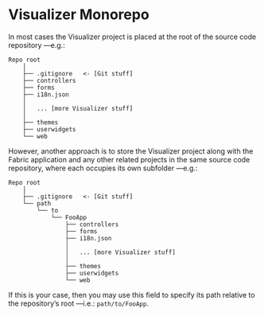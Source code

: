 # Visualizer Monorepo

In most cases the Visualizer project is placed at the root of the source code repository —e.g.: 

```
Repo root
    │
    ├── .gitignore   <- [Git stuff]
    ├── controllers
    ├── forms
    ├── i18n.json
    │
    │   ... [more Visualizer stuff]
    │
    ├── themes
    ├── userwidgets
    └── web
```

However, another approach is to store the Visualizer project along with the Fabric application and any other related projects in the same source code repository, where each occupies its own subfolder —e.g.: 

```
Repo root
    │
    ├── .gitignore   <- [Git stuff]
    └── path
        └── to
            └── FooApp
                ├── controllers
                ├── forms
                ├── i18n.json
                │
                │   ... [more Visualizer stuff]
                │
                ├── themes
                ├── userwidgets
                └── web
```
If this is your case, then you may use this field to specify its path relative to the repository’s root —i.e.: `path/to/FooApp`.
